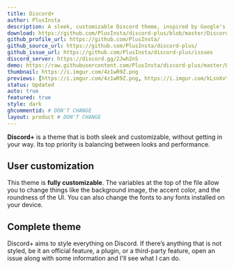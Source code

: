```yaml
---
title: Discord+
author: PlusInsta
description: A sleek, customizable Discord theme, inspired by Google's Material Theme.
download: https://github.com/PlusInsta/discord-plus/blob/master/DiscordPlus-master.theme.css
github_profile_url: https://github.com/PlusInsta/
github_source_url: https://github.com/PlusInsta/discord-plus/
github_issue_url: https://github.com/PlusInsta/discord-plus/issues
discord_server: https://discord.gg/2Jwh2nS
demo: https://raw.githubusercontent.com/PlusInsta/discord-plus/master/DiscordPlus.theme.css
thumbnail: https://i.imgur.com/4z1wR9Z.png
previews: [https://i.imgur.com/4z1wR9Z.png, https://i.imgur.com/kLsnXvY.png, https://i.imgur.com/nkYzMiH.png, https://i.imgur.com/cgiNA54.png]
status: Updated
auto: true
featured: true
style: dark
ghcommentid: # DON'T CHANGE
layout: product # DON'T CHANGE
---
```

**Discord+** is a theme that is both sleek and customizable, without getting in your way. Its top priority is balancing between looks and performance.

## User customization
This theme is **fully customizable**.
The variables at the top of the file allow you to change things like the background image, the accent color, and the roundness of the UI. You can also change the fonts to any fonts installed on your device.

## Complete theme
Discord+ aims to style everything on Discord. If there’s anything that is not styled, be it an official feature, a plugin, or a third-party feature, open an issue along with some information and I'll see what I can do.

